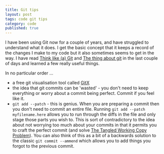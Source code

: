 ```yaml
---
title: Git tips
layout: post
tags: code git tips
category: code
published: true
---
```


I have been using Git now for a couple of years, and have struggled to understand what it does. I get the basic concept that it keeps a record of the changes I make to my code but it also sometimes seems to get in the way. I have read [Think like (a) Git](http://think-like-a-git.net/epic.html) and  [The thing about git](http://tomayko.com/writings/the-thing-about-git) in the last couple of days and learned a few really useful things.

In no particular order ...

- a free git visualisation tool called [GitX](https://github.com/pieter/gitx/wiki/)
- the idea that git commits can be 'wasted' - you don't need to keep everything or worry about a commit being perfect. Commit if you feel like it.
- `git add --patch` - this is genius. When you are preparing a commit then you don't need to commit an entire file. Running `git add --patch myfilename.here` allows you to run through the diffs in the file and only stage those parts you wish to. This is sort of contradictory to the idea about not worrying too much about your commits in that it permits you to craft the perfect commit (and solve [The Tangled Working Copy Problem](http://tomayko.com/writings/the-thing-about-git)). You can also think of this as a bit of a backwards solution to the classic `git commit --ammend` which allows you to add things you forgot to the previous commit. 

